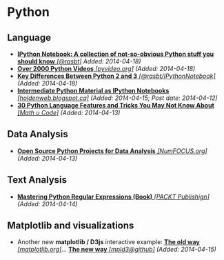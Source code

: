 # Python

## Language

* [**IPython Notebook: A collection of not-so-obvious Python stuff you should know** *[@rasbt]*](http://nbviewer.ipython.org/github/rasbt/python_reference/blob/master/not_so_obvious_python_stuff.ipynb?create=1) *Added: 2014-04-18)*
* [**Over 2000 Python Videos** *[pyvideo.org]*](http://pyvideo.org/) *(Added: 2014-04-18)*
* [**Key Differences Between Python 2 and 3** *[@rasbt/IPythonNotebook]*](http://nbviewer.ipython.org/github/rasbt/python_reference/blob/master/not_so_obvious_python_stuff.ipynb?create=1#python_differences) *(Added: 2014-04-18)*
* [**Intermediate Python Material as IPython Notebooks** *[holdenweb.blogspot.ca]*](http://holdenweb.blogspot.ca/2014/04/intermediate-python-open-source.html) *(Added: 2014-04-15; Post date: 2014-04-12)*
* [**30 Python Language Features and Tricks You May Not Know About** *[Math u Code]*](http://sahandsaba.com/thirty-python-language-features-and-tricks-you-may-not-know.html) *(Added: 2014-04-13)*

## Data Analysis

* [**Open Source Python Projects for Data Analysis** *[NumFOCUS.org]*](http://numfocus.org/projects.html) *(Added: 2014-04-13)*

## Text Analysis

* [**Mastering Python Regular Expressions (Book)** *[PACKT Publishign]*](http://www.packtpub.com/mastering-python-regular-expressions/book) *(Added: 2014-04-14)*

## Matplotlib and visualizations

* Another new **matplotlib / D3js** interactive example: [**The old way** *[matplotlib.org]*](http://matplotlib.org/examples/shapes_and_collections/path_patch_demo.html)... [**The new way** *[mpld3@github]*](http://mpld3.github.io/examples/heart_path.html) *(Added: 2014-04-15)*
